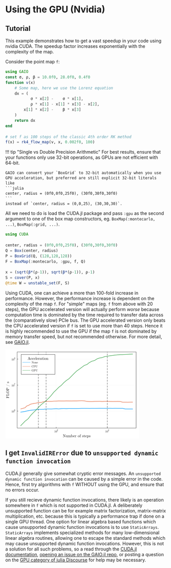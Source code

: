 # Using the GPU (Nvidia)

## Tutorial

This example demonstrates how to get a vast speedup in your code using nvidia CUDA. The speedup factor increases exponentially with the complexity of the map.

Consider the point map `f`:
```julia
using GAIO
const σ, ρ, β = 10.0f0, 28.0f0, 0.4f0
function v(x)
    # Some map, here we use the Lorenz equation
    dx = (
           σ * x[2] -    σ * x[1],
           ρ * x[1] - x[1] * x[3] - x[2],
        x[1] * x[2] -    β * x[3]
    )
    return dx
end

# set f as 100 steps of the classic 4th order RK method
f(x) = rk4_flow_map(v, x, 0.002f0, 100)
```

!!! tip "Single vs Double Precision Arithmetic"
    For best results, ensure that your functions only use 32-bit operations, as GPUs are not efficient with 64-bit.

    GAIO can convert your `BoxGrid` to 32-bit automatically when you use GPU acceleration, but preferred are still explicit 32-bit literals like
    ```julia
    center, radius = (0f0,0f0,25f0), (30f0,30f0,30f0)
    ```
    instead of `center, radius = (0,0,25), (30,30,30)`. 

All we need to do is load the CUDA.jl package and pass `:gpu` as the second argument to one of the box map constructors, eg. `BoxMap(:montecarlo, ...)`, `BoxMap(:grid, ...)`. 
```julia
using CUDA

center, radius = (0f0,0f0,25f0), (30f0,30f0,30f0)
Q = Box(center, radius)
P = BoxGrid(Q, (128,128,128))
F = BoxMap(:montecarlo, :gpu, f, Q)

x = (sqrt(β*(ρ-1)), sqrt(β*(ρ-1)), ρ-1)
S = cover(P, x)
@time W = unstable_set(F, S)
```

Using CUDA, one can achieve a more than 100-fold increase in performance. However, the performance increase is dependent on the complexity of the map `f`. For "simple" maps (eg. `f` from above with 20 steps), the GPU accelerated version will actually perform _worse_ because computation time is dominated by the time required to transfer data across the (comparatively slow) PCIe bus. The GPU accelerated version only beats the CPU accelerated version if `f` is set to use more than 40 steps. Hence it is highly recommended to use the GPU if the map `f` is not dominated by memory transfer speed, but not recommended otherwise. For more detail, see [GAIO.jl](@cite). 

![performance metrics](assets/flops_gpu_loglog.png)

## I get `InvalidIRError` due to `unsupported dynamic function invocation`

CUDA.jl generally give somewhat cryptic error messages. An `unsupported dynamic function invocation` can be caused by a simple error in the code. Hence, first try algorithms with `f` WITHOUT using the GPU, and ensure that no errors occur. 

If you still recieve dynamic function invocations, there likely is an operation somewhere in `f` which is not supported in CUDA.jl. A deliberately unsupported function can be for example matrix factorization, matrix-matrix multiplication, etc. because this is typically a performance trap if done on a single GPU thread. One option for linear algebra based functions which cause unsupported dynamic function invocations is to use `StaticArrays`. `StaticArrays` implements specialized methods for many low-dimensional linear algebra routines, allowing one to escape the standard methods which may cause unsupported dynamic function invocations. However, this is not a solution for all such problems, so a read through the [CUDA.jl documentation](https://cuda.juliagpu.org/stable/), [opening an issue on the GAIO.jl repo](https://github.com/gaioguys/GAIO.jl/issues), or posting a question on the [GPU category of julia Discourse](https://discourse.julialang.org/c/domain/gpu/) for help may be necessary. 

